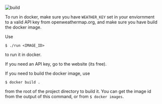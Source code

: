 ![build](https://travis-ci.org/noyoshi/weatherparser.svg?branch=master)

To run in docker, make sure you have 
`WEATHER_KEY` set in your enviornment to a valid API key from openweathermap.org, and make sure you have build the docker image. 

Use

`$ ./run <IMAGE_ID>` 

to run it in docker.

If you need an API key, go to the website (its free). 

If you need to build the docker image, use 

`$ docker build .` 

from the root of the project directory to build it. You can get the image id from the output of this command, or from `$ docker images`.
